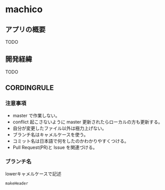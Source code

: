 # machico

## アプリの概要
TODO
## 開発経緯
TODO
## CORDINGRULE

### 注意事項

- master で作業しない。
- conflict 起こさないように master 更新されたらローカルの方も更新する。
- 自分が変更したファイル以外は極力上げない。
- ブランチ名はキャメルケースを使う。
- コミット名は日本語で何をしたのかわかりやすくつける。
- Pull Request(PR)と Issue を関連づける。

### ブランチ名

lowerキャメルケースで記述

```
makeHeader
```

